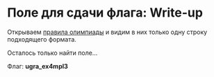 # Поле для сдачи флага: Write-up

Открываем [правила олимпиады](https://2023.ugractf.ru/quals) и видим в них только одну строку подходящего формата.

Осталось только найти поле…

Флаг: **ugra_ex4mpl3**
